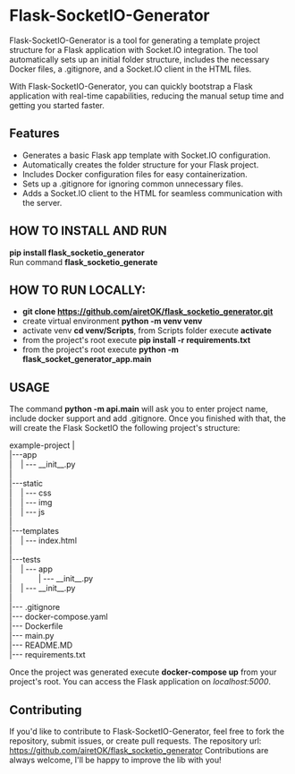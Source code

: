 # Flask-SocketIO-Generator
Flask-SocketIO-Generator is a tool for generating a template project structure for a Flask application with Socket.IO integration. The tool automatically sets up an initial folder structure, includes the necessary Docker files, a .gitignore, and a Socket.IO client in the HTML files.

With Flask-SocketIO-Generator, you can quickly bootstrap a Flask application with real-time capabilities, reducing the manual setup time and getting you started faster.

## Features
- Generates a basic Flask app template with Socket.IO configuration.
- Automatically creates the folder structure for your Flask project.
- Includes Docker configuration files for easy containerization.
- Sets up a .gitignore for ignoring common unnecessary files.
- Adds a Socket.IO client to the HTML for seamless communication with the server.

## HOW TO INSTALL AND RUN
**pip install flask_socketio_generator**  
Run command **flask_socketio_generate**

## HOW TO RUN LOCALLY:
- **git clone https://github.com/airetOK/flask_socketio_generator.git**
- create virtual environment **python -m venv venv**
- activate venv **cd venv/Scripts**, from Scripts folder execute **activate**
- from the project's root execute **pip install -r requirements.txt**
- from the project's root execute **python -m flask_socket_generator_app.main**

## USAGE
The command **python -m api.main** will ask you to enter project name, include docker support and add .gitignore.
Once you finished with that, the will create the Flask SocketIO the following project's structure:

example-project
|  
|---app  
|&nbsp;&nbsp;&nbsp;&nbsp;|  ---   \_\_init\_\_.py  
|  
|---static  
|&nbsp;&nbsp;&nbsp;&nbsp;|  ---   css  
|&nbsp;&nbsp;&nbsp;&nbsp;|  ---   img  
|&nbsp;&nbsp;&nbsp;&nbsp;|  ---   js  
|  
|---templates  
|&nbsp;&nbsp;&nbsp;&nbsp;|  ---   index.html  
|  
|---tests  
|&nbsp;&nbsp;&nbsp;&nbsp;|  ---   app  
|&nbsp;&nbsp;&nbsp;&nbsp;&nbsp;&nbsp;&nbsp;&nbsp;&nbsp;&nbsp;&nbsp;&nbsp;|  ---   \_\_init\_\_.py  
|&nbsp;&nbsp;&nbsp;&nbsp;|  ---   \_\_init\_\_.py  
|  
|---   .gitignore  
|---   docker-compose.yaml  
|---   Dockerfile  
|---   main.py  
|---   README.MD  
|---   requirements.txt  

Once the project was generated execute **docker-compose up** from your project's root. You can access the Flask application on *localhost:5000*.

## Contributing
If you'd like to contribute to Flask-SocketIO-Generator, feel free to fork the repository, submit issues, or create pull requests. 
The repository url: https://github.com/airetOK/flask_socketio_generator
Contributions are always welcome, I'll be happy to improve the lib with you!

